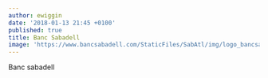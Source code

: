 ```yaml
---
author: ewiggin
date: '2018-01-13 21:45 +0100'
published: true
title: Banc Sabadell
image: 'https://www.bancsabadell.com/StaticFiles/SabAtl/img/logo_bancsabadell.png'
---
```


Banc sabadell
